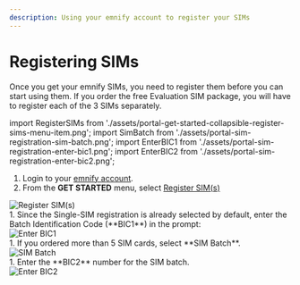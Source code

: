 ```yaml
---
description: Using your emnify account to register your SIMs
---
```

# Registering SIMs

Once you get your emnify SIMs, you need to register them before you can start using them.
If you order the free Evaluation SIM package, you will have to register each of the 3 SIMs separately.

import RegisterSIMs from './assets/portal-get-started-collapsible-register-sims-menu-item.png';
import SimBatch from './assets/portal-sim-registration-sim-batch.png';
import EnterBIC1 from './assets/portal-sim-registration-enter-bic1.png';
import EnterBIC2 from './assets/portal-sim-registration-enter-bic2.png';

1. Login to your [emnify account](https://portal.emnify.com).  
1. From the **GET STARTED** menu, select [Register SIM(s)](https://portal.emnify.com/sim-registration)  
<div class="medium-zoom-image">
  <img src={RegisterSIMs} style={{width:292}} alt="Register SIM(s)" />
</div>
1. Since the Single-SIM registration is already selected by default, enter the Batch Identification Code (**BIC1**) in the prompt:  
<div class="medium-zoom-image">
  <img src={EnterBIC1} style={{width:350}} alt="Enter BIC1" />
</div>
1. If you ordered more than 5 SIM cards, select **SIM Batch**.  
<div class="medium-zoom-image">
  <img src={SimBatch} style={{width:171}} alt="SIM Batch" />
</div>
1. Enter the **BIC2** number for the SIM batch.  
<div class="medium-zoom-image">
  <img src={EnterBIC2} style={{width:350}} alt="Enter BIC2" />
</div>
